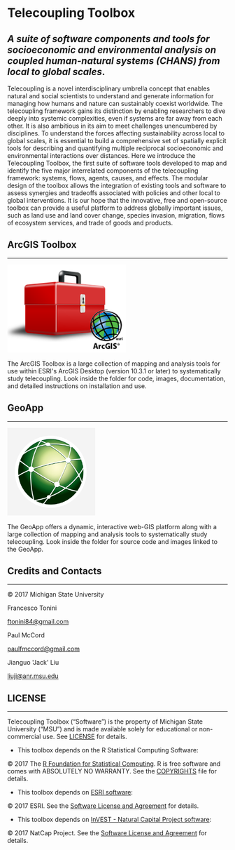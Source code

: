 Telecoupling Toolbox
=====================================

## _A suite of software components and tools for socioeconomic and environmental analysis on coupled human-natural systems (CHANS) from local to global scales_.

Telecoupling is a novel interdisciplinary umbrella concept that enables natural and social scientists to understand and generate information for managing how humans and nature can sustainably coexist worldwide. 
The telecoupling framework gains its distinction by enabling researchers to dive deeply into systemic complexities, even if systems are far away from each other. 
It is also ambitious in its aim to meet challenges unencumbered by disciplines. To understand the forces affecting sustainability across local to global scales, it is essential to build a comprehensive set of spatially explicit tools for describing and quantifying multiple reciprocal socioeconomic and environmental interactions over distances. 
Here we introduce the Telecoupling Toolbox, the first suite of software tools developed to map and identify the five major interrelated components of the telecoupling framework: systems, flows, agents, causes, and effects. 
The modular design of the toolbox allows the integration of existing tools and software to assess synergies and tradeoffs associated with policies and other local to global interventions.
It is our hope that the innovative, free and open-source toolbox can provide a useful platform to address globally important issues, such as land use and land cover change, species invasion, migration, flows of ecosystem services, and trade of goods and products. 

## ArcGIS Toolbox 
------------------

<img src="ArcGIS Toolbox/Figs/ArcGIS_Toolbox_icon.png" alt="ArcGIS Toolbox Icon" title="ArcGIS Toolbox Icon" height="200" >

The ArcGIS Toolbox is a large collection of mapping and analysis tools for use within ESRI's ArcGIS Desktop (version 10.3.1 or later) to systematically study telecoupling. Look inside the folder for code, images, documentation, and detailed instructions on installation and use.

## GeoApp
------------------

<img src="GeoApp/img/chansnet_globe_bkgr.png" alt="GeoApp Icon" title="GeoApp Icon" height="200" >

The GeoApp offers a dynamic, interactive web-GIS platform along with a large collection of mapping and analysis tools to systematically study telecoupling. Look inside the folder for source code and images linked to the GeoApp.

## Credits and Contacts
---------------------

© 2017 Michigan State University 

Francesco Tonini 

<ftonini84@gmail.com>

Paul McCord

<paulfmccord@gmail.com>

Jianguo 'Jack' Liu

<liuji@anr.msu.edu>

## LICENSE
---------------------

Telecoupling Toolbox (“Software”) is the property of Michigan State University (“MSU”) and is made available solely for educational or non-commercial use. See [LICENSE](LICENSE) for details.


* This toolbox depends on the R Statistical Computing Software:

© 2017 The [R Foundation for Statistical Computing](https://www.r-project.org/). R is free software and comes with ABSOLUTELY NO WARRANTY. See the [COPYRIGHTS](https://github.com/wch/r-source/blob/trunk/doc/COPYRIGHTS) file for details.

* This toolbox depends on [ESRI software](www.esri.com):

© 2017 ESRI. See the [Software License and Agreement](http://www.esri.com/legal/software-license) for details.

* This toolbox depends on [InVEST - Natural Capital Project software](http://www.naturalcapitalproject.org/invest/):

© 2017 NatCap Project. See the [Software License and Agreement](https://pypi.python.org/pypi/natcap.invest/3.3.1) for details. 